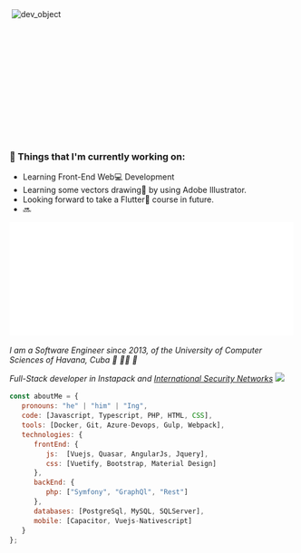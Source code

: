 <!-- Working GIF -->
<img src="https://github.com/JoykishanSharma/JoykishanSharma/blob/master/dev_object.png" alt="dev_object" align="right" width="500" height="250" />

### 💼  Things that I'm currently working on: 
* Learning Front-End Web:computer: Development
* Learning some vectors drawing:art: by using Adobe Illustrator.
* Looking forward to take a Flutter:calling: course in future.
* 🔜
<img src="https://github.com/BURNING-SOLUTIONS/reeveng/blob/master/svg.svg" height="200"/>


<p><em>I am a Software Engineer since 2013, of the University of Computer Sciences of Havana, Cuba 💪 🧑‍💻 💪</em></p>
<p><em>Full-Stack developer in Instapack and <a href="https://isnsecurity.com/">International Security Networks</a> <img src="https://media.giphy.com/media/WUlplcMpOCEmTGBtBW/giphy.gif" width="40"></br>
</em></p>


```javascript
const aboutMe = {
   pronouns: "he" | "him" | "Ing",
   code: [Javascript, Typescript, PHP, HTML, CSS],
   tools: [Docker, Git, Azure-Devops, Gulp, Webpack],
   technologies: {
      frontEnd: {
         js:  [Vuejs, Quasar, AngularJs, Jquery],
         css: [Vuetify, Bootstrap, Material Design]
      },
      backEnd: {
         php: ["Symfony", "GraphQl", "Rest"]
      },
      databases: [PostgreSql, MySQL, SQLServer],
      mobile: [Capacitor, Vuejs-Nativescript]
   }
};
```
</br>
